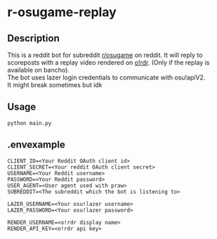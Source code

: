 # **r-osugame-replay**
## Description
This is a reddit bot for subreddit [r/osugame](https://reddit.com/r/osugame) on reddit. It will reply to scoreposts with a replay video rendered on [o!rdr](https://ordr.issou.best/). (Only if the replay is available on bancho).\
The bot uses lazer login credentials to communicate with osu!apiV2.\
It might break sometimes but idk
## Usage
```
python main.py
```
## .envexample
```
CLIENT_ID=<Your Reddit OAuth client id>
CLIENT_SECRET=<Your reddit OAuth client secret>
USERNAME=<Your Reddit username>
PASSWORD=<Your Reddit password>
USER_AGENT=<User agent used with praw>
SUBREDDIT=<The subreddit which the bot is listening to>

LAZER_USERNAME=<Your osu!lazer username>
LAZER_PASSWORD=<Your osu!lazer password>

RENDER_USERNAME=<o!rdr display name>
RENDER_API_KEY=<o!rdr api key>
```